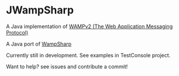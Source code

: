 JWampSharp
==========

A Java implementation of [WAMPv2 (The Web Application Messaging Protocol)][WampLink]

A Java port of [WampSharp][WampSharpLink]

Currently still in development. See examples in TestConsole project.

[WampLink]:http://wamp.ws
[WampSharpLink]:https://github.com/darkl/WampSharp/

Want to help? see issues and contribute a commit!
